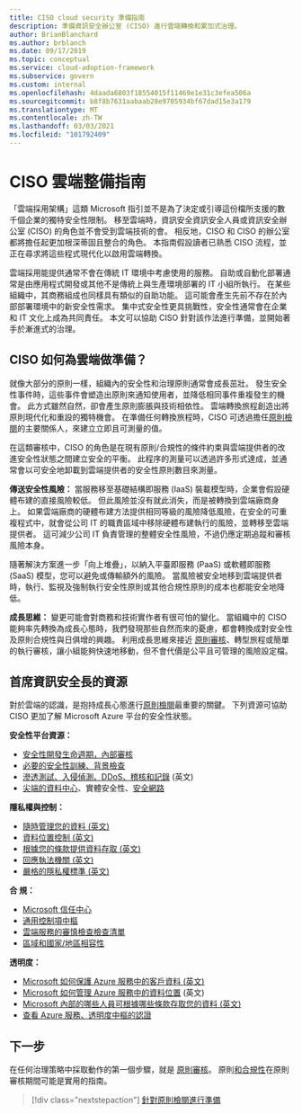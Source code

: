```yaml
---
title: CISO cloud security 準備指南
description: 準備資訊安全辦公室 (CISO) 進行雲端轉換和累加式治理。
author: BrianBlanchard
ms.author: brblanch
ms.date: 09/17/2019
ms.topic: conceptual
ms.service: cloud-adoption-framework
ms.subservice: govern
ms.custom: internal
ms.openlocfilehash: 4daada6803f18554015f11469e1e31c3efea506a
ms.sourcegitcommit: b8f8b7631aabaab28e9705934bf67dad15e3a179
ms.translationtype: MT
ms.contentlocale: zh-TW
ms.lasthandoff: 03/03/2021
ms.locfileid: "101792409"
---
```

# <a name="ciso-cloud-readiness-guide"></a>CISO 雲端整備指南

「雲端採用架構」這類 Microsoft 指引並不是為了決定或引導這份檔所支援的數千個企業的獨特安全性限制。 移至雲端時，資訊安全資訊安全人員或資訊安全辦公室 (CISO) 的角色並不會受到雲端技術的會。 相反地，CISO 和 CISO 的辦公室都將擔任起更加根深蒂固且整合的角色。 本指南假設讀者已熟悉 CISO 流程，並正在尋求將這些程式現代化以啟用雲端轉換。

雲端採用能提供通常不會在傳統 IT 環境中考慮使用的服務。 自助或自動化部署通常是由應用程式開發或其他不是傳統上與生產環境部署的 IT 小組所執行。 在某些組織中，其商務組成也同樣具有類似的自助功能。 這可能會產生先前不存在於內部部署環境中的新安全性需求。 集中式安全性更具挑戰性，安全性通常會在企業和 IT 文化上成為共同責任。 本文可以協助 CISO 針對該作法進行準備，並開始著手於漸進式的治理。

## <a name="how-can-a-ciso-prepare-for-the-cloud"></a>CISO 如何為雲端做準備？

就像大部分的原則一樣，組織內的安全性和治理原則通常會成長茁壯。 發生安全性事件時，這些事件會塑造出原則來通知使用者，並降低相同事件重複發生的機會。 此方式雖然自然，卻會產生原則膨脹與技術相依性。 雲端轉換旅程創造出將原則現代化和重設的獨特機會。 在準備任何轉換旅程時，CISO 可透過擔任[原則檢閱](./cloud-policy-review.md)的主要關係人，來建立立即且可測量的值。

在這類審核中，CISO 的角色是在現有原則/合規性的條件約束與雲端提供者的改進安全性狀態之間建立安全的平衡。 此程序的測量可以透過許多形式達成，並通常會以可安全地卸載到雲端提供者的安全性原則數目來測量。

**傳送安全性風險：** 當服務移至基礎結構即服務 (IaaS) 裝載模型時，企業會假設硬體布建的直接風險較低。 但此風險並沒有就此消失，而是被轉換到雲端廠商身上。 如果雲端廠商的硬體布建方法提供相同等級的風險降低風險，在安全的可重複程式中，就會從公司 IT 的職責區域中移除硬體布建執行的風險，並轉移至雲端提供者。 這可減少公司 IT 負責管理的整體安全性風險，不過仍應定期追蹤和審核風險本身。

隨著解決方案進一步「向上堆疊」，以納入平臺即服務 (PaaS) 或軟體即服務 (SaaS) 模型，您可以避免或傳輸額外的風險。 當風險被安全地移到雲端提供者時，執行、監視及強制執行安全性原則或其他合規性原則的成本也都能安全地降低。

**成長思維：** 變更可能會對商務和技術實作者有很可怕的變化。 當組織中的 CISO 能夠率先轉換為成長心態時，我們發現那些自然而來的憂慮，都會轉換成對安全性及原則合規性與日俱增的興趣。 利用成長思維來接近 [原則審核](./cloud-policy-review.md)、轉型旅程或簡單的執行審核，讓小組能夠快速地移動，但不會代價是公平且可管理的風險設定檔。

## <a name="resources-for-the-chief-information-security-officer"></a>首席資訊安全長的資源

對於雲端的認識，是抱持成長心態進行[原則檢閱](./cloud-policy-review.md)最重要的關鍵。 下列資源可協助 CISO 更加了解 Microsoft Azure 平台的安全性狀態。

<!-- docutune:casing "Security Response in the Cloud" -->

**安全性平台資源：**

- [安全性開發生命週期，內部審核](https://www.microsoft.com/sdl)
- [必要的安全性訓練、背景檢查](https://downloads.cloudsecurityalliance.org/star/self-assessment/StandardResponsetoRequestforInformationWindowsAzureSecurityPrivacy.docx)
- [滲透測試、入侵偵測、DDoS、稽核和記錄](https://www.microsoft.com/security/business/operations) \(英文\)
- [尖端的資料中心](https://www.microsoft.com/cloud-platform/global-datacenters)、實體安全性、[安全網路](/azure/security/security-network-overview)

**隱私權與控制：**

- [隨時管理您的資料 (英文)](https://www.microsoft.com/trust-center/privacy/data-management)
- [資料位置控制 (英文)](https://www.microsoft.com/trust-center/privacy/data-location)
- [根據您的條款提供資料存取 (英文)](https://www.microsoft.com/trust-center/privacy/data-access)
- [回應執法機關 (英文)](https://www.microsoft.com/trust-center/privacy)
- [嚴格的隱私權標準 (英文)](https://www.microsoft.com/trust-center/privacy)

<!-- docutune:casing "Cloud Services Due Diligence Checklist" -->

**合 規：**

- [Microsoft 信任中心](https://www.microsoft.com/trust-center)
- [通用控制項中樞](https://www.microsoft.com/trust-center/compliance/compliance-overview)
- [雲端服務的審慎檢查檢查清單](https://www.microsoft.com/trust-center/compliance/due-diligence-checklist)
- [區域和國家/地區相容性](https://www.microsoft.com/trust-center/compliance/regional-country-compliance)

**透明度：**

- [Microsoft 如何保護 Azure 服務中的客戶資料 (英文)](https://www.microsoft.com/trust-center)
- [Microsoft 如何管理 Azure 服務中的資料位置](https://azuredatacentermap.azurewebsites.net) \(英文\)
- [Microsoft 內部的哪些人員可根據哪些條款存取您的資料 (英文)](https://www.microsoft.com/trust-center/privacy/data-access)
- [查看 Azure 服務、透明度中樞的認證](https://www.microsoft.com/trust-center/compliance/compliance-overview)

## <a name="next-steps"></a>下一步

在任何治理策略中採取動作的第一個步驟，就是 [原則審核](./cloud-policy-review.md)。 原則[和合規性](./index.md)在原則審核期間可能是實用的指南。

> [!div class="nextstepaction"]
> [針對原則檢閱進行準備](./cloud-policy-review.md)